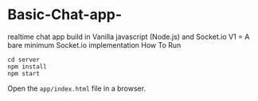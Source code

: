 # Basic-Chat-app-
realtime chat app build in Vanilla javascript (Node.js) and Socket.io
V1 = A bare minimum Socket.io implementation 
How To Run

```
cd server
npm install
npm start
````

Open the ```app/index.html``` file in a browser.
